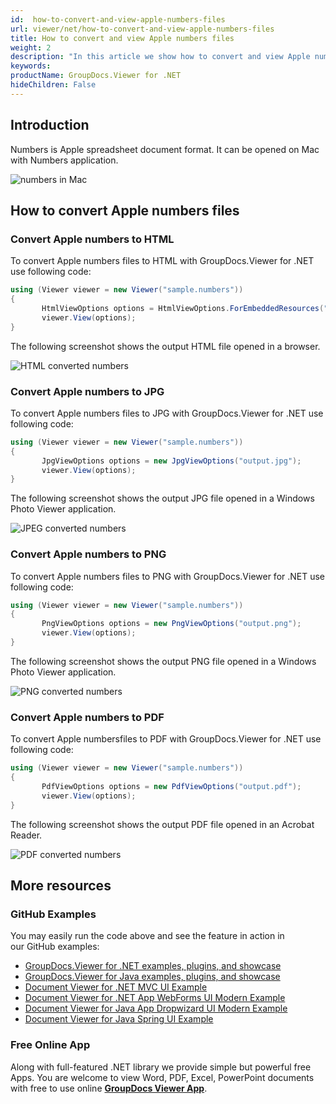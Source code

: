 ```yaml
---
id:  how-to-convert-and-view-apple-numbers-files
url: viewer/net/how-to-convert-and-view-apple-numbers-files
title: How to convert and view Apple numbers files
weight: 2
description: "In this article we show how to convert and view Apple numbers files with GroupDocs.Viewer within your .NET applications."
keywords: 
productName: GroupDocs.Viewer for .NET
hideChildren: False
---
```

## Introduction

Numbers is Apple spreadsheet document format. It can be opened on Mac with Numbers application.

![numbers in Mac](viewer/net/images/how-to-convert-and-view-apple-numbers-files/numbers-in-mac.png)

## How to convert Apple numbers files

### Convert Apple numbers to HTML

To convert Apple numbers files to HTML with GroupDocs.Viewer for .NET use following code:

```csharp
using (Viewer viewer = new Viewer("sample.numbers"))
{
       HtmlViewOptions options = HtmlViewOptions.ForEmbeddedResources("output.html");
       viewer.View(options);
}
```

The following screenshot shows the output HTML file opened in a browser.

![HTML converted numbers](viewer/net/images/how-to-convert-and-view-apple-numbers-files/numbers-in-html.png)

### Convert Apple numbers to JPG

To convert Apple numbers files to JPG with GroupDocs.Viewer for .NET use following code:

```csharp
using (Viewer viewer = new Viewer("sample.numbers"))
{
       JpgViewOptions options = new JpgViewOptions("output.jpg");
       viewer.View(options);
}
```

The following screenshot shows the output JPG file opened in a Windows Photo Viewer application.

![JPEG converted numbers](viewer/net/images/how-to-convert-and-view-apple-numbers-files/numbers-in-jpg.png)

### Convert Apple numbers to PNG

To convert Apple numbers files to PNG with GroupDocs.Viewer for .NET use following code:

```csharp
using (Viewer viewer = new Viewer("sample.numbers"))
{
       PngViewOptions options = new PngViewOptions("output.png");
       viewer.View(options);
}
```

The following screenshot shows the output PNG file opened in a Windows Photo Viewer application.

![PNG converted numbers](viewer/net/images/how-to-convert-and-view-apple-numbers-files/numbers-in-png.png)

### Convert Apple numbers to PDF

To convert Apple numbersfiles to PDF with GroupDocs.Viewer for .NET use following code:

```csharp
using (Viewer viewer = new Viewer("sample.numbers"))
{
       PdfViewOptions options = new PdfViewOptions("output.pdf");
       viewer.View(options);
}
```

The following screenshot shows the output PDF file opened in an Acrobat Reader.

![PDF converted numbers](viewer/net/images/how-to-convert-and-view-apple-numbers-files/numbers-in-pdf.png)

## More resources

### GitHub Examples

You may easily run the code above and see the feature in action in our GitHub examples:

* [GroupDocs.Viewer for .NET examples, plugins, and showcase](https://github.com/groupdocs-viewer/GroupDocs.Viewer-for-.NET)
* [GroupDocs.Viewer for Java examples, plugins, and showcase](https://github.com/groupdocs-viewer/GroupDocs.Viewer-for-Java)
* [Document Viewer for .NET MVC UI Example](https://github.com/groupdocs-viewer/GroupDocs.Viewer-for-.NET-MVC)
* [Document Viewer for .NET App WebForms UI Modern Example](https://github.com/groupdocs-viewer/GroupDocs.Viewer-for-.NET-WebForms)
* [Document Viewer for Java App Dropwizard UI Modern Example](https://github.com/groupdocs-viewer/GroupDocs.Viewer-for-Java-Dropwizard)
* [Document Viewer for Java Spring UI Example](https://github.com/groupdocs-viewer/GroupDocs.Viewer-for-Java-Spring)

### Free Online App

Along with full-featured .NET library we provide simple but powerful free Apps.
You are welcome to view Word, PDF, Excel, PowerPoint documents with free to use online **[GroupDocs Viewer App](https://products.groupdocs.app/viewer)**.
